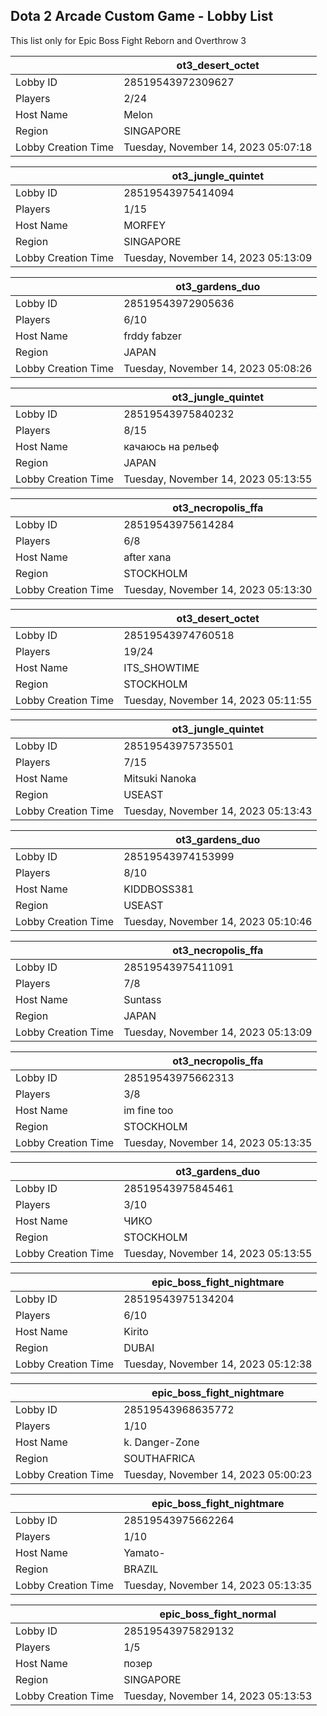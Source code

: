 ## Dota 2 Arcade Custom Game - Lobby List

This list only for Epic Boss Fight Reborn and Overthrow 3

|  | ot3_desert_octet |
| ------ | ------ |
| Lobby ID | 28519543972309627 |
| Players | 2/24 |
| Host Name | Melon |
| Region | SINGAPORE |
| Lobby Creation Time | Tuesday, November 14, 2023 05:07:18 |


|  | ot3_jungle_quintet |
| ------ | ------ |
| Lobby ID | 28519543975414094 |
| Players | 1/15 |
| Host Name | MORFEY |
| Region | SINGAPORE |
| Lobby Creation Time | Tuesday, November 14, 2023 05:13:09 |


|  | ot3_gardens_duo |
| ------ | ------ |
| Lobby ID | 28519543972905636 |
| Players | 6/10 |
| Host Name | frddy fabzer |
| Region | JAPAN |
| Lobby Creation Time | Tuesday, November 14, 2023 05:08:26 |


|  | ot3_jungle_quintet |
| ------ | ------ |
| Lobby ID | 28519543975840232 |
| Players | 8/15 |
| Host Name | качаюсь на рельеф |
| Region | JAPAN |
| Lobby Creation Time | Tuesday, November 14, 2023 05:13:55 |


|  | ot3_necropolis_ffa |
| ------ | ------ |
| Lobby ID | 28519543975614284 |
| Players | 6/8 |
| Host Name | after xana |
| Region | STOCKHOLM |
| Lobby Creation Time | Tuesday, November 14, 2023 05:13:30 |


|  | ot3_desert_octet |
| ------ | ------ |
| Lobby ID | 28519543974760518 |
| Players | 19/24 |
| Host Name | ITS_SHOWTIME |
| Region | STOCKHOLM |
| Lobby Creation Time | Tuesday, November 14, 2023 05:11:55 |


|  | ot3_jungle_quintet |
| ------ | ------ |
| Lobby ID | 28519543975735501 |
| Players | 7/15 |
| Host Name | Mitsuki Nanoka |
| Region | USEAST |
| Lobby Creation Time | Tuesday, November 14, 2023 05:13:43 |


|  | ot3_gardens_duo |
| ------ | ------ |
| Lobby ID | 28519543974153999 |
| Players | 8/10 |
| Host Name | KIDDBOSS381 |
| Region | USEAST |
| Lobby Creation Time | Tuesday, November 14, 2023 05:10:46 |


|  | ot3_necropolis_ffa |
| ------ | ------ |
| Lobby ID | 28519543975411091 |
| Players | 7/8 |
| Host Name | Suntass |
| Region | JAPAN |
| Lobby Creation Time | Tuesday, November 14, 2023 05:13:09 |


|  | ot3_necropolis_ffa |
| ------ | ------ |
| Lobby ID | 28519543975662313 |
| Players | 3/8 |
| Host Name | im fine too |
| Region | STOCKHOLM |
| Lobby Creation Time | Tuesday, November 14, 2023 05:13:35 |


|  | ot3_gardens_duo |
| ------ | ------ |
| Lobby ID | 28519543975845461 |
| Players | 3/10 |
| Host Name | ЧИКО |
| Region | STOCKHOLM |
| Lobby Creation Time | Tuesday, November 14, 2023 05:13:55 |


|  | epic_boss_fight_nightmare |
| ------ | ------ |
| Lobby ID | 28519543975134204 |
| Players | 6/10 |
| Host Name | Kirito |
| Region | DUBAI |
| Lobby Creation Time | Tuesday, November 14, 2023 05:12:38 |


|  | epic_boss_fight_nightmare |
| ------ | ------ |
| Lobby ID | 28519543968635772 |
| Players | 1/10 |
| Host Name | k. Danger-Zone |
| Region | SOUTHAFRICA |
| Lobby Creation Time | Tuesday, November 14, 2023 05:00:23 |


|  | epic_boss_fight_nightmare |
| ------ | ------ |
| Lobby ID | 28519543975662264 |
| Players | 1/10 |
| Host Name | Yamato- |
| Region | BRAZIL |
| Lobby Creation Time | Tuesday, November 14, 2023 05:13:35 |


|  | epic_boss_fight_normal |
| ------ | ------ |
| Lobby ID | 28519543975829132 |
| Players | 1/5 |
| Host Name | позер |
| Region | SINGAPORE |
| Lobby Creation Time | Tuesday, November 14, 2023 05:13:53 |


